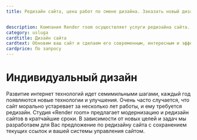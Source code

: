 ```yaml
---
title: Редизайн сайта, цена работ по смене дизайна. Заказать новый дизайн.


description: Компания Render room осуществляет услуги редизайна сайта. Обновим ваш сайт и сделаем его современным, интересным и эффективным.
category: usluga
cardtitle: Дизайн сайта
cardtext: Обновим ваш сайт и сделаем его современным, интересным и эффективным.
cardprice: По запросу
---
```


# Индивидуальный дизайн

Развитие интернет технологий идет семимильными шагами, каждый год появляются новые технологии и улучшения. Очень часто случается, что сайт морально устаревает за несколько лет работы, и ему требуется редизайн. Студия «Render room» предлагает модернизацию и редизайн сайтов в кратчайшие сроки. В зависимости от новых целей и задач мы разработаем для Вас предложение по редизайну сайта с сохранением текущих ссылок и вашей системы управления сайтом.
